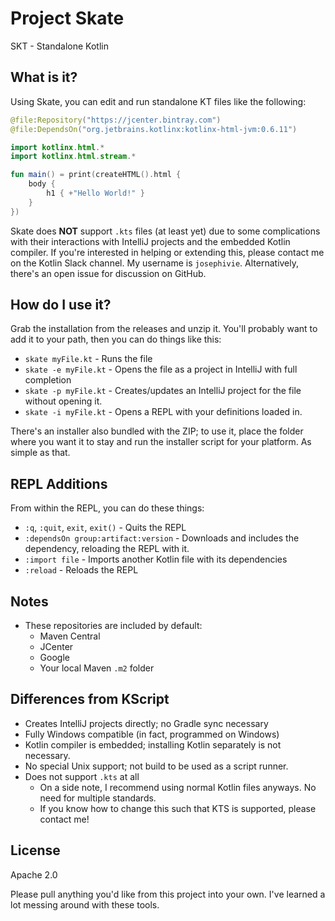 # Project Skate

SKT - Standalone Kotlin

## What is it?

Using Skate, you can edit and run standalone KT files like the following:

```kotlin
@file:Repository("https://jcenter.bintray.com")
@file:DependsOn("org.jetbrains.kotlinx:kotlinx-html-jvm:0.6.11")

import kotlinx.html.*
import kotlinx.html.stream.*

fun main() = print(createHTML().html {
    body {
        h1 { +"Hello World!" }
    }
})
```

Skate does **NOT** support `.kts` files (at least yet) due to some complications with their interactions with IntelliJ 
projects and the embedded Kotlin compiler.  If you're interested in helping or extending this, please contact me on the 
Kotlin Slack channel.  My username is `josephivie`.  Alternatively, there's an open issue for discussion on GitHub.

## How do I use it?

Grab the installation from the releases and unzip it.  You'll probably want to add it to your path, then you can do 
things like this:

- `skate myFile.kt` - Runs the file
- `skate -e myFile.kt` - Opens the file as a project in IntelliJ with full completion
- `skate -p myFile.kt` - Creates/updates an IntelliJ project for the file without opening it.
- `skate -i myFile.kt` - Opens a REPL with your definitions loaded in.

There's an installer also bundled with the ZIP; to use it, place the folder where you want it to stay and run the 
installer script for your platform.  As simple as that.

## REPL Additions

From within the REPL, you can do these things:

- `:q`, `:quit`, `exit`, `exit()` - Quits the REPL
- `:dependsOn group:artifact:version` - Downloads and includes the dependency, reloading the REPL with it.
- `:import file` - Imports another Kotlin file with its dependencies
- `:reload` - Reloads the REPL

## Notes

- These repositories are included by default:
    - Maven Central
    - JCenter
    - Google
    - Your local Maven `.m2` folder
    
## Differences from KScript

- Creates IntelliJ projects directly; no Gradle sync necessary
- Fully Windows compatible (in fact, programmed on Windows)
- Kotlin compiler is embedded; installing Kotlin separately is not necessary.
- No special Unix support; not build to be used as a script runner.
- Does not support `.kts` at all
    - On a side note, I recommend using normal Kotlin files anyways.  No need for multiple standards.
    - If you know how to change this such that KTS is supported, please contact me!
    
## License

Apache 2.0

Please pull anything you'd like from this project into your own.  I've learned a lot messing around with these tools.
